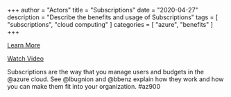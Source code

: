+++
author = "Actors"
title = "Subscriptions"
date = "2020-04-27"
description = "Describe the benefits and usage of Subscriptions"
tags = [
    "subscriptions",
    "cloud computing"
]
categories = [
    "azure",
    "benefits"
]
+++

[Learn More](https://www.jhand.dev/30)

[Watch Video](https://twitter.com/i/status/1258411264532901892)

Subscriptions are the way that you manage users and budgets in the @azure cloud.  See @lbugnion and @bbenz explain how they work and how you can make them fit into your organization. #az900